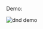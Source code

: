 Demo:


![dnd demo](https://github.com/user-attachments/assets/e3530a7b-d3cd-4e3f-8673-1f81d9a8ec6c)
